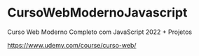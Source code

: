 # CursoWebModernoJavascript

Curso Web Moderno Completo com JavaScript 2022 + Projetos

https://www.udemy.com/course/curso-web/
